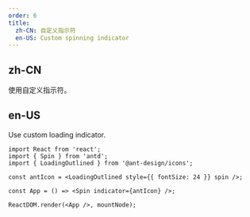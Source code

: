 ```yaml
---
order: 6
title:
  zh-CN: 自定义指示符
  en-US: Custom spinning indicator
---
```


## zh-CN

使用自定义指示符。

## en-US

Use custom loading indicator.

```tsx
import React from 'react';
import { Spin } from 'antd';
import { LoadingOutlined } from '@ant-design/icons';

const antIcon = <LoadingOutlined style={{ fontSize: 24 }} spin />;

const App = () => <Spin indicator={antIcon} />;

ReactDOM.render(<App />, mountNode);
```
